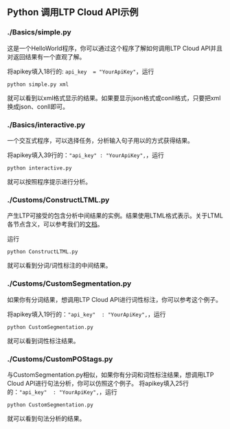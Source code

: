 Python 调用LTP Cloud API示例
----------------------------

### ./Basics/simple.py

这是一个HelloWorld程序，你可以通过这个程序了解如何调用LTP Cloud API并且对返回结果有一个直观了解。

将apikey填入18行的: `api_key  = "YourApiKey"`，运行
```
python simple.py xml
```
就可以看到以xml格式显示的结果。如果要显示json格式或conll格式，只要把xml换成json、conll即可。


### ./Basics/interactive.py
一个交互式程序，可以选择任务，分析输入句子用以的方式获得结果。

将apikey填入39行的：`"api_key" : "YourApiKey",`，运行
```
python interactive.py
```
就可以按照程序提示进行分析。

### ./Customs/ConstructLTML.py

产生LTP可接受的包含分析中间结果的实例。结果使用LTML格式表示。关于LTML各节点含义，可以参考我们的[文档](http://www.ltp-cloud.com/document/new/#api_rest_format_xml)。

运行
```
python ConstructLTML.py
```
就可以看到分词/词性标注的中间结果。


### ./Customs/CustomSegmentation.py

如果你有分词结果，想调用LTP Cloud API进行词性标注，你可以参考这个例子。

将apikey填入19行的：`"api_key"  : "YourApiKey",`，运行
```
python CustomSegmentation.py
```
就可以看到词性标注结果。

### ./Customs/CustomPOStags.py

与CustomSegmentation.py相似，如果你有分词和词性标注结果，想调用LTP Cloud API进行句法分析，你可以仿照这个例子。
将apikey填入25行的：`"api_key"  : "YourApiKey",`，运行
```
python CustomSegmentation.py
```
就可以看到句法分析的结果。
